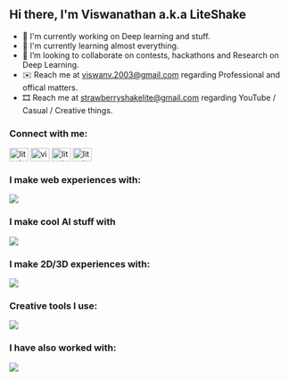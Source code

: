 ## Hi there, I'm Viswanathan a.k.a LiteShake

- 🧠 I'm currently working on Deep learning and stuff.
- 🌱 I'm currently learning almost everything.
- 👯 I’m looking to collaborate on contests, hackathons and Research on Deep Learning.
- ✉️ Reach me at viswanv.2003@gmail.com regarding Professional and offical matters.
- 🎞 Reach me at strawberryshakelite@gmail.com regarding YouTube / Casual / Creative things.

<!--
**LiteShake/LiteShake** is a ✨ _special_ ✨ repository because its `README.md` (this file) appears on your GitHub profile.

Here are some ideas to get you started:

- 🔭 I’m currently working on ...
- 🌱 I’m currently learning ...
- 👯 I’m looking to collaborate on ...
- 🤔 I’m looking for help with ...
- 💬 Ask me about ...
- 📫 How to reach me: ...
- 😄 Pronouns: ...
- ⚡ Fun fact: ...
-->

<h3 align="left">Connect with me:</h3>
<p align="left">
    <a href="https://twitter.com/liteshake" target="blank"><img align="center" src="https://raw.githubusercontent.com/rahuldkjain/github-profile-readme-generator/master/src/images/icons/Social/twitter.svg" alt="liteshake" height="24" width="34" /></a>
    <a href="https://linkedin.com/in/viswanathan v" target="blank"><img align="center" src="https://raw.githubusercontent.com/rahuldkjain/github-profile-readme-generator/master/src/images/icons/Social/linked-in-alt.svg" alt="viswanathan v" height="24" width="34" /></a>
    <a href="https://instagram.com/liteshake" target="blank"><img align="center" src="https://raw.githubusercontent.com/rahuldkjain/github-profile-readme-generator/master/src/images/icons/Social/instagram.svg" alt="liteshake" height="24" width="34" /></a>
    <a href="https://www.youtube.com/c/liteshake" target="blank"><img align="center" src="https://raw.githubusercontent.com/rahuldkjain/github-profile-readme-generator/master/src/images/icons/Social/youtube.svg" alt="liteshake" height="24" width="34" /></a>
</p>

<h3>I make web experiences with:</h3>

![](https://skillicons.dev/icons?i=js,html,css,react,tailwind,bootstrap,django,nodejs,vite,vscode)

<h3>I make cool AI stuff with</h3>

![](https://skillicons.dev/icons?i=python,tensorflow,pytorch,sklearn,opencv)

<h3>I make 2D/3D experiences with:</h3>

![](https://skillicons.dev/icons?i=unity,unreal,blender,cs,cpp)

<h3>Creative tools I use:</h3>

![](https://skillicons.dev/icons?i=ableton,aftereffects,photoshop,ai)

<h3>I have also worked with:</h3>

![](https://skillicons.dev/icons?i=ros,replit,anaconda,azure,robloxstudio,discordjs,lua,matlab)

